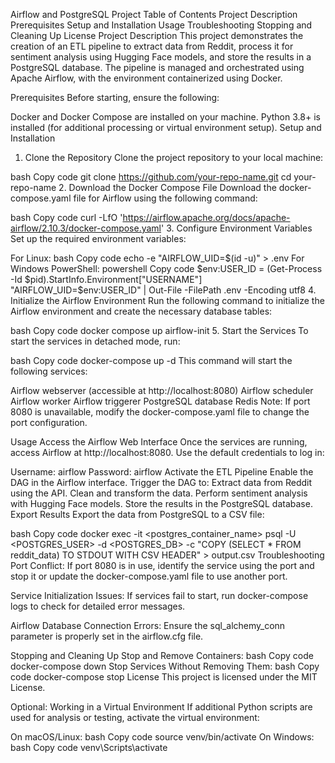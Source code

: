 Airflow and PostgreSQL Project
Table of Contents
Project Description
Prerequisites
Setup and Installation
Usage
Troubleshooting
Stopping and Cleaning Up
License
Project Description
This project demonstrates the creation of an ETL pipeline to extract data from Reddit, process it for sentiment analysis using Hugging Face models, and store the results in a PostgreSQL database. The pipeline is managed and orchestrated using Apache Airflow, with the environment containerized using Docker.

Prerequisites
Before starting, ensure the following:

Docker and Docker Compose are installed on your machine.
Python 3.8+ is installed (for additional processing or virtual environment setup).
Setup and Installation
1. Clone the Repository
Clone the project repository to your local machine:

bash
Copy code
git clone https://github.com/your-repo-name.git
cd your-repo-name
2. Download the Docker Compose File
Download the docker-compose.yaml file for Airflow using the following command:

bash
Copy code
curl -LfO 'https://airflow.apache.org/docs/apache-airflow/2.10.3/docker-compose.yaml'
3. Configure Environment Variables
Set up the required environment variables:

For Linux:
bash
Copy code
echo -e "AIRFLOW_UID=$(id -u)" > .env
For Windows PowerShell:
powershell
Copy code
$env:USER_ID = (Get-Process -Id $pid).StartInfo.Environment["USERNAME"]
"AIRFLOW_UID=$env:USER_ID" | Out-File -FilePath .env -Encoding utf8
4. Initialize the Airflow Environment
Run the following command to initialize the Airflow environment and create the necessary database tables:

bash
Copy code
docker compose up airflow-init
5. Start the Services
To start the services in detached mode, run:

bash
Copy code
docker-compose up -d
This command will start the following services:

Airflow webserver (accessible at http://localhost:8080)
Airflow scheduler
Airflow worker
Airflow triggerer
PostgreSQL database
Redis
Note: If port 8080 is unavailable, modify the docker-compose.yaml file to change the port configuration.

Usage
Access the Airflow Web Interface
Once the services are running, access Airflow at http://localhost:8080. Use the default credentials to log in:

Username: airflow
Password: airflow
Activate the ETL Pipeline
Enable the DAG in the Airflow interface.
Trigger the DAG to:
Extract data from Reddit using the API.
Clean and transform the data.
Perform sentiment analysis with Hugging Face models.
Store the results in the PostgreSQL database.
Export Results
Export the data from PostgreSQL to a CSV file:

bash
Copy code
docker exec -it <postgres_container_name> psql -U <POSTGRES_USER> -d <POSTGRES_DB> -c "COPY (SELECT * FROM reddit_data) TO STDOUT WITH CSV HEADER" > output.csv
Troubleshooting
Port Conflict:
If port 8080 is in use, identify the service using the port and stop it or update the docker-compose.yaml file to use another port.

Service Initialization Issues:
If services fail to start, run docker-compose logs to check for detailed error messages.

Airflow Database Connection Errors:
Ensure the sql_alchemy_conn parameter is properly set in the airflow.cfg file.

Stopping and Cleaning Up
Stop and Remove Containers:
bash
Copy code
docker-compose down
Stop Services Without Removing Them:
bash
Copy code
docker-compose stop
License
This project is licensed under the MIT License.

Optional: Working in a Virtual Environment
If additional Python scripts are used for analysis or testing, activate the virtual environment:

On macOS/Linux:
bash
Copy code
source venv/bin/activate
On Windows:
bash
Copy code
venv\Scripts\activate